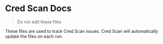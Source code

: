 # Cred Scan Docs

> Do not edit these files

These files are used to track Cred Scan issues. Cred Scan will automatically update the files on each run.
